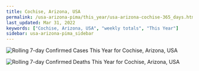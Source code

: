 ```yaml
---
title: Cochise, Arizona, USA
permalink: /usa-arizona-pima/this_year/usa-arizona-cochise-365_days.html
last_updated: Mar 31, 2022
keywords: ["Cochise, Arizona, USA", "weekly totals", "This Year"]
sidebar: usa-arizona-pima_sidebar
---
```


![Rolling 7-day Confirmed Cases This Year for Cochise, Arizona, USA](/covid_tracker/images/graphs/usa-arizona-cochise-rolling_7_days_confirmed-365_days_graph.png)

![Rolling 7-day Confirmed Deaths This Year for Cochise, Arizona, USA](/covid_tracker/images/graphs/usa-arizona-cochise-rolling_7_days_deaths-365_days_graph.png)
